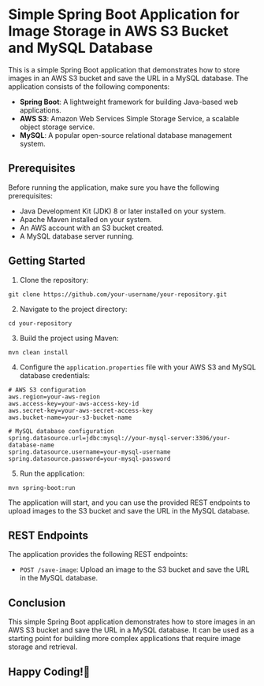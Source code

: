 # Simple Spring Boot Application for Image Storage in AWS S3 Bucket and MySQL Database

This is a simple Spring Boot application that demonstrates how to store images in an AWS S3 bucket and save the URL in a MySQL database. The application consists of the following components:

- **Spring Boot**: A lightweight framework for building Java-based web applications.
- **AWS S3**: Amazon Web Services Simple Storage Service, a scalable object storage service.
- **MySQL**: A popular open-source relational database management system.

## Prerequisites

Before running the application, make sure you have the following prerequisites:

- Java Development Kit (JDK) 8 or later installed on your system.
- Apache Maven installed on your system.
- An AWS account with an S3 bucket created.
- A MySQL database server running.

## Getting Started

1. Clone the repository:

```
git clone https://github.com/your-username/your-repository.git
```

2. Navigate to the project directory:

```
cd your-repository
```

3. Build the project using Maven:

```
mvn clean install
```

4. Configure the `application.properties` file with your AWS S3 and MySQL database credentials:

```
# AWS S3 configuration
aws.region=your-aws-region
aws.access-key=your-aws-access-key-id
aws.secret-key=your-aws-secret-access-key
aws.bucket-name=your-s3-bucket-name

# MySQL database configuration
spring.datasource.url=jdbc:mysql://your-mysql-server:3306/your-database-name
spring.datasource.username=your-mysql-username
spring.datasource.password=your-mysql-password
```

5. Run the application:

```
mvn spring-boot:run
```

The application will start, and you can use the provided REST endpoints to upload images to the S3 bucket and save the URL in the MySQL database.

## REST Endpoints

The application provides the following REST endpoints:

- `POST /save-image`: Upload an image to the S3 bucket and save the URL in the MySQL database.

## Conclusion

This simple Spring Boot application demonstrates how to store images in an AWS S3 bucket and save the URL in a MySQL database. It can be used as a starting point for building more complex applications that require image storage and retrieval.

## Happy Coding!🚀
